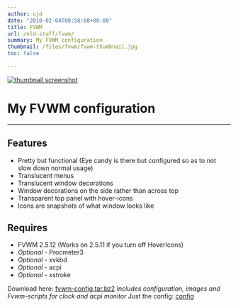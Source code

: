 ```yaml
---
author: cjd
date: "2010-02-04T00:58:08+00:00"
title: FVWM
url: /old-stuff/fvwm/
summary: My FVWM configuration
thumbnail: /files/fvwm/fvwm-thumbnail.jpg
toc: false

---
```

 [![thumbnail screenshot](/files/fvwm/fvwm-thumbnail.jpg)](/files//fvwm/fvwm-screenshot.jpg)

# My FVWM configuration

* * *

## Features

- Pretty but functional (Eye candy is there but configured so as to not slow down normal usage)
- Translucent menus
- Translucent window decorations
- Window decorations on the side rather than across top
- Transparent top panel with hover-icons
- Icons are snapshots of what window looks like

## Requires

- FVWM 2.5.12 (Works on 2.5.11 if you turn off HoverIcons)
- _Optional_ \- Procmeter3
- _Optional_ \- xvkbd
- _Optional_ \- acpi
- _Optional_ \- xstroke

Download here: [fvwm-config.tar.bz2](/files/fvwm/fvwm-config.tar.bz2) _Includes configuration, images and Fvwm-scripts for clock and acpi monitor_ Just the config: [config](/files/fvwm/config)
